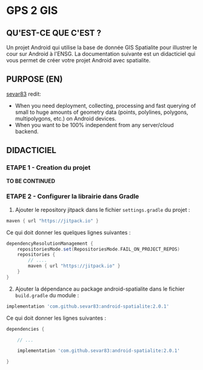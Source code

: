 # GPS 2 GIS

## QU'EST-CE QUE C'EST ?
Un projet Android qui utilise la base de donnée GIS Spatialite pour illustrer le cour sur Android à l'ENSG.
La documentation suivante est un didacticiel qui vous permet de créer votre projet Android avec spatialite.

## PURPOSE (EN)

[sevar83](https://github.com/sevar83/android-spatialite/blob/master/README.md) redit:
- When you need deployment, collecting, processing and fast querying of small to huge amounts of geometry data (points, polylines, polygons, multipolygons, etc.) on Android devices.
- When you want to be 100% independent from any server/cloud backend.

## DIDACTICIEL

### ETAPE 1 - Creation du projet
**TO BE CONTINUED**

### ETAPE 2 - Configurer la librairie dans Gradle
1) Ajouter le repository jitpack dans le fichier `settings.gradle` du projet :

```groovy
maven { url "https://jitpack.io" }

```

Ce qui doit donner les quelques lignes suivantes :

```groovy
dependencyResolutionManagement {
    repositoriesMode.set(RepositoriesMode.FAIL_ON_PROJECT_REPOS)
    repositories {
        // ....
        maven { url "https://jitpack.io" }
    }
}
```

2) Ajouter la dépendance au package android-spatialite dans le fichier `build.gradle` du module :
```groovy
implementation 'com.github.sevar83:android-spatialite:2.0.1'

```

Ce qui doit donner les lignes suivantes :

```groovy
dependencies {

    // ...

    implementation 'com.github.sevar83:android-spatialite:2.0.1'

}

```

